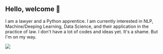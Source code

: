 ## Hello, welcome 👋
I am a lawyer and a Python apprentice. I am currently interested in NLP, Machine/Deeping Learning, Data Science, and their application in the practice of law. I don't have a lot of codes and ideas yet. It's a shame. But I'm on my way.

<a href="https://www.linkedin.com/in/marco-antonio-trevisan-4619172a/" alt="linkedin" target="_blank">

<img src="https://img.shields.io/badge/LinkedIn-%230077B5.svg?&style=flat-square&logo=linkedin&logoColor=white">

</a>

<!--
**marcoantoniotrevisan/marcoantoniotrevisan** is a ✨ _special_ ✨ repository because its `README.md` (this file) appears on your GitHub profile.

Here are some ideas to get you started:

- 🔭 I’m currently working on ...
- 🌱 I’m currently learning ...
- 👯 I’m looking to collaborate on ...
- 🤔 I’m looking for help with ...
- 💬 Ask me about ...
- 📫 How to reach me: ...
- 😄 Pronouns: ...
- ⚡ Fun fact: ...
-->
